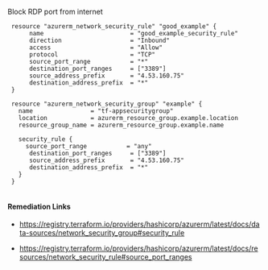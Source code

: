 
Block RDP port from internet

```hcl
 resource "azurerm_network_security_rule" "good_example" {
      name                        = "good_example_security_rule"
      direction                   = "Inbound"
      access                      = "Allow"
      protocol                    = "TCP"
      source_port_range           = "*"
      destination_port_ranges     = ["3389"]
      source_address_prefix       = "4.53.160.75"
      destination_address_prefix  = "*"
 }
 
 resource "azurerm_network_security_group" "example" {
   name                = "tf-appsecuritygroup"
   location            = azurerm_resource_group.example.location
   resource_group_name = azurerm_resource_group.example.name
   
   security_rule {
 	 source_port_range           = "any"
      destination_port_ranges     = ["3389"]
      source_address_prefix       = "4.53.160.75"
      destination_address_prefix  = "*"
   }
 }
 
```

#### Remediation Links
 - https://registry.terraform.io/providers/hashicorp/azurerm/latest/docs/data-sources/network_security_group#security_rule

 - https://registry.terraform.io/providers/hashicorp/azurerm/latest/docs/resources/network_security_rule#source_port_ranges

